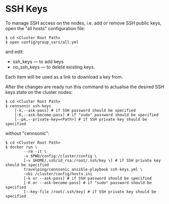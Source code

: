 # SSH Keys

To manage SSH access on the nodes, i.e. add or remove SSH public keys, open the
"all hosts" configuration file:

```
$ cd <Cluster Root Path>
$ open config/group_vars/all.yml
```

and edit:

* ssh_keys — to add keys
* no_ssh\_keys — to delete existing keys.

Each item will be used as a link to download a key from.

After the changes are ready run this command to actualise the desired SSH keys
state on the cluster nodes:

```
$ cd <Cluster Root Path>
$ cennsonic ssh-keys
    [-k,--ask-pass] # if SSH password should be specified
    [-K,--ask-become-pass] # if "sudo" password should be specified
    [--pk,--private-key=<Path>] # if SSH private key should be specified
```

without "cennsonic":

```
$ cd <Cluster Root Path>
$ docker run \
        --rm -it \
        -v $PWD/config:/cluster/config \
        [-v $HOME/.ssh/id_rsa:/root/.ssh/key \] # if SSH private key should be specified
        travelping/cennsonic ansible-playbook ssh-keys.yml \
        -vbi /cluster/config/hosts.ini
        [-k or --ask-pass] # if SSH password should be specified
        [-K or --ask-become-pass] # if "sudo" password should be specified
        [--key-file /root/.ssh/key] # if SSH private key should be specified
```
